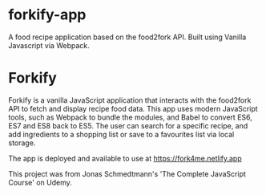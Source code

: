 # forkify-app
A food recipe application based on the food2fork API. Built using Vanilla Javascript via Webpack.
# Forkify

Forkify is a vanilla JavaScript application that interacts with the food2fork API to fetch and display recipe food data. This app uses modern JavaScript tools, such as Webpack to bundle the modules, and Babel to convert ES6, ES7 and ES8 back to ES5. The user can search for a specific recipe, and add ingredients to a shopping list or save to a favourites list via local storage.

The app is deployed and available to use at https://fork4me.netlify.app

This project was from Jonas Schmedtmann's 'The Complete JavaScript Course' on Udemy.
